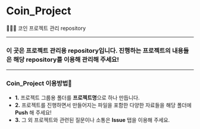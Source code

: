 # Coin_Project
👨‍👧‍👧 코인 프로젝트 관리 repository

**********************************************
### 이 곳은 프로젝트 관리용 repository입니다.  진행하는 프로젝트의 내용들은 해당 repository를 이용해 관리해 주세요!

**********************************************
### Coin_Project 이용방법🧐
+ **1.** 프로젝트 그룹용 폴더를 **프로젝트명**으로 하나 만듭니다.
+ **2.** 프로젝트를 진행하면서 만들어지는 파일을 포함한 다양한 자료들을 해당 폴더에 **Push** 해 주세요!
+ **3.** 그 외 프로젝트와 관련된 질문이나 소통은 **Issue** 탭을 이용해 주세요.

